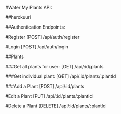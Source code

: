 #Water My Plants API:

##herokuurl


##Authentication Endpoints:

#Register
[POST] /api/auth/register


#Login
[POST] /api/auth/login


##Plants

###Get all plants for user:
[GET] /api/:id/plants


###Get individual plant:
[GET] /api/:id/plants/:plantId

###Add a Plant
[POST] /api/:id/plants

#Edit a Plant
[PUT] /api/:id/plants/:plantId

#Delete a Plant
[DELETE] /api/:id/plants/:plantId
